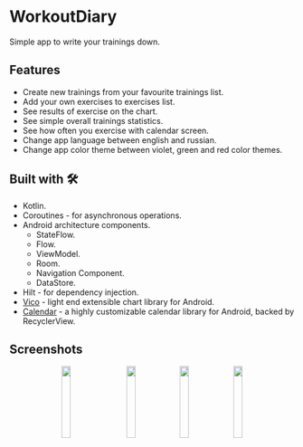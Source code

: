 # WorkoutDiary
Simple app to write your trainings down.
## Features
- Create new trainings from your favourite trainings list.
- Add your own exercises to exercises list.
- See results of exercise on the chart.
- See simple overall trainings statistics.
- See how often you exercise with calendar screen.
- Change app language between english and russian.
- Change app color theme between violet, green and red color themes.
## Built with 🛠
- Kotlin.
- Coroutines - for asynchronous operations.
- Android architecture components.
  - StateFlow.
  - Flow.
  - ViewModel.
  - Room.
  - Navigation Component.
  - DataStore.
- Hilt - for dependency injection.
- [Vico](https://github.com/patrykandpatrick/vico) - light end extensible chart library for Android.
- [Calendar](https://github.com/kizitonwose/Calendar) - a highly customizable calendar library for Android, backed by RecyclerView.
## Screenshots
<p align='center'>
  <img src='https://user-images.githubusercontent.com/79803411/222917838-b7b30ff5-2ff0-4170-aa0e-d16e3014da50.png' width='18%' style='margin-right: 20px'/>
  <img src='https://user-images.githubusercontent.com/79803411/222917844-7f4b5fc1-cb90-4e97-a5c1-60fac83671e2.png' width='18%'/>
  <img src='https://user-images.githubusercontent.com/79803411/222917875-a2949e1c-ce4a-4be5-85e5-fb93b6576dd5.png' width='18%'/>
  <img src='https://user-images.githubusercontent.com/79803411/222918022-757bdc09-9c44-4475-8cb2-e5e1d8222941.png' width='18%'/>
</p>
